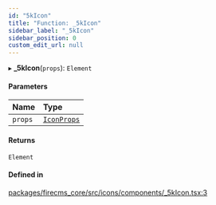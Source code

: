 ```yaml
---
id: "5kIcon"
title: "Function: _5kIcon"
sidebar_label: "_5kIcon"
sidebar_position: 0
custom_edit_url: null
---
```


▸ **_5kIcon**(`props`): `Element`

#### Parameters

| Name | Type |
| :------ | :------ |
| `props` | [`IconProps`](../types/IconProps.md) |

#### Returns

`Element`

#### Defined in

[packages/firecms_core/src/icons/components/_5kIcon.tsx:3](https://github.com/FireCMSco/firecms/blob/d45f3739/packages/firecms_core/src/icons/components/_5kIcon.tsx#L3)
